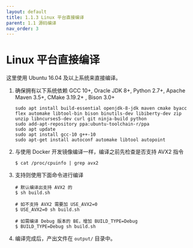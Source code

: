 ```yaml
---
layout: default
title: 1.1.3 Linux 平台直接编译
parent: 1.1 源码编译
nav_order: 3
---
```


# Linux 平台直接编译
这里使用 Ubuntu 16.04 及以上系统来直接编译。

1. 确保拥有以下系统依赖
    GCC 10+, Oracle JDK 8+, Python 2.7+, Apache Maven 3.5+, CMake 3.19.2+ , Bison 3.0+

    ```shell
    sudo apt install build-essential openjdk-8-jdk maven cmake byacc flex automake libtool-bin bison binutils-dev libiberty-dev zip unzip libncurses5-dev curl git ninja-build python
    sudo add-apt-repository ppa:ubuntu-toolchain-r/ppa
    sudo apt update
    sudo apt install gcc-10 g++-10 
    sudo apt-get install autoconf automake libtool autopoint
    ```
2. 与使用 Docker 开发镜像编译一样，编译之前先检查是否支持 AVX2 指令

    ```shell
    $ cat /proc/cpuinfo | grep avx2
    ```
3. 支持则使用下面命令进行编译

    ```shell
    # 默认编译出支持 AVX2 的
    $ sh build.sh

    # 如不支持 AVX2 需要加 USE_AVX2=0
    $ USE_AVX2=0 sh build.sh

    # 如需编译 Debug 版本的 BE，增加 BUILD_TYPE=Debug
    $ BUILD_TYPE=Debug sh build.sh
    ```
4. 编译完成后，产出文件在 `output/` 目录中。